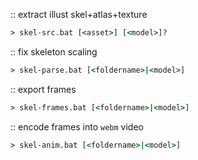 :: extract illust skel+atlas+texture
```cmd
> skel-src.bat [<asset>] [<model>]?
```

:: fix skeleton scaling
```cmd
> skel-parse.bat [<foldername>|<model>]
```

:: export frames
```cmd
> skel-frames.bat [<foldername>|<model>]
```

:: encode frames into `webm` video
```cmd
> skel-anim.bat [<foldername>|<model>]
```
